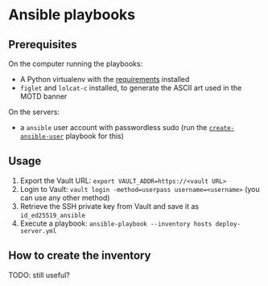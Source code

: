 # Ansible playbooks

## Prerequisites

On the computer running the playbooks:
  - A Python virtualenv with the [requirements](./requirements.txt) installed
  - `figlet` and `lolcat-c` installed, to generate the ASCII art used in the MOTD banner

On the servers:
  - a `ansible` user account with passwordless sudo (run the
    [`create-ansible-user`](./create-ansible-user.yml) playbook for this)

## Usage

1. Export the Vault URL: `export VAULT_ADDR=https://<vault URL>`
2. Login to Vault: `vault login -method=userpass username=<username>` (you can use any other method)
3. Retrieve the SSH private key from Vault and save it as `id_ed25519_ansible`
4. Execute a playbook: `ansible-playbook --inventory hosts deploy-server.yml`

## How to create the inventory

TODO: still useful?
